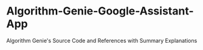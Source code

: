 # Algorithm-Genie-Google-Assistant-App
Algorithm Genie's Source Code and References with Summary Explanations
